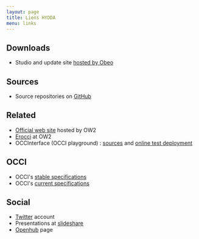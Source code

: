 ```yaml
---
layout: page
title: Liens HYDDA
menu: links
---
```


## Downloads

* Studio and update site [hosted by Obeo](http://www.obeo.fr/download/occiware/)

## Sources

* Source repositories on [GitHub](https://github.com/occiware)

## Related

* [Official web site](http://www.occiware.org) hosted by OW2
* [Erocci](http://erocci.ow2.org) at OW2
* OCCInterface (OCCI playground) : [sources](https://github.com/occiware/OCCInterface) and [online test deployment](http://occinterface.herokuapp.com/)

## OCCI

* OCCI's [stable specifications](http://occi-wg.org/about/specification/)
* OCCI's [current specifications](https://redmine.ogf.org/projects/occi-wg/)

## Social

* [Twitter](https://twitter.com/occiware) account
* Presentations at [slideshare](http://www.slideshare.net/OCCIware)
* [Openhub](https://www.openhub.net/p/occiware) page
